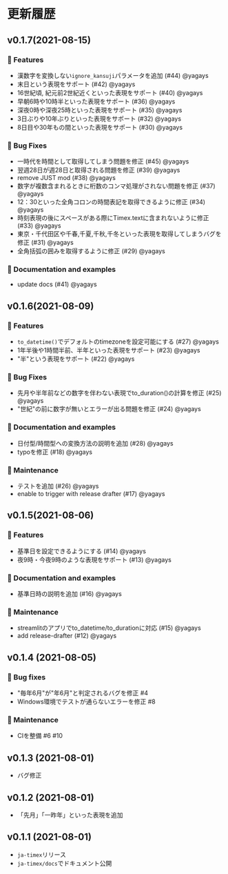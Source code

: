 # 更新履歴

## v0.1.7(2021-08-15)

### 🚀 Features

* 漢数字を変換しない`ignore_kansuji`パラメータを追加 (#44) @yagays
* 末日という表現をサポート (#42) @yagays
* 16世紀頃, 紀元前2世紀近くといった表現をサポート (#40) @yagays
* 早朝6時や10時半といった表現をサポート (#36) @yagays
* 深夜0時や深夜25時といった表現をサポート (#35) @yagays
* 3日ぶりや10年ぶりといった表現をサポート (#32) @yagays
* 8日目や30年もの間といった表現をサポート (#30) @yagays

### 🐛 Bug Fixes

* 一時代を時間として取得してしまう問題を修正 (#45) @yagays
* 翌週28日が週28日と取得される問題を修正 (#39) @yagays
* remove JUST mod (#38) @yagays
* 数字が複数含まれるときに桁数のコンマ処理がされない問題を修正 (#37) @yagays
* 12：30といった全角コロンの時間表記を取得できるように修正 (#34) @yagays
* 時刻表現の後にスペースがある際にTimex.textに含まれないように修正 (#33) @yagays
* 東京・千代田区や千春,千夏,千秋,千冬といった表現を取得してしまうバグを修正 (#31) @yagays
* 全角括弧の囲みを取得するように修正 (#29) @yagays

### 📖 Documentation and examples

* update docs (#41) @yagays

## v0.1.6(2021-08-09)

### 🚀 Features

* `to_datetime()`でデフォルトのtimezoneを設定可能にする (#27) @yagays
* 1年半後や1時間半前、半年といった表現をサポート (#23) @yagays
* "半"という表現をサポート (#22) @yagays

### 🐛 Bug Fixes

* 先月や半年前などの数字を伴わない表現でto\_duration()の計算を修正 (#25) @yagays
* "世紀"の前に数字が無いとエラーが出る問題を修正 (#24) @yagays

### 📖 Documentation and examples

* 日付型/時間型への変換方法の説明を追加 (#28) @yagays
* typoを修正 (#18) @yagays

### 🚧 Maintenance

* テストを追加 (#26) @yagays
* enable to trigger with release drafter (#17) @yagays

## v0.1.5(2021-08-06)

### 🚀 Features

* 基準日を設定できるようにする (#14) @yagays
* 夜9時・今夜9時のような表現をサポート (#13) @yagays

### 📖 Documentation and examples

* 基準日時の説明を追加 (#16) @yagays

### 🚧 Maintenance

* streamlitのアプリでto\_datetime/to\_durationに対応 (#15) @yagays
* add release-drafter (#12) @yagays

## v0.1.4 (2021-08-05)

### 🐛 Bug fixes

* "毎年6月"が"年6月"と判定されるバグを修正 #4
* Windows環境でテストが通らないエラーを修正 #8

### 🚧 Maintenance

* CIを整備 #6 #10

## v0.1.3 (2021-08-01)

* バグ修正

## v0.1.2 (2021-08-01)

* 「先月」「一昨年」といった表現を追加

## v0.1.1 (2021-08-01)

* `ja-timex`リリース
* `ja-timex/docs`でドキュメント公開